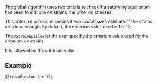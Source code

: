 The global algorithm uses two criteria to check if a satisfying
equilibrium has been found: one on strains, the other on stresses.

This criterium on strains checks if two successives estimate of the
strains are close enough.  By default, the criterium value used is
1.e-12;

The `@StrainEpsilon` let the user specifiy the criterium value used
for the criterium on strains.

It is followed by the criterium value.

## Example

~~~~ {.cpp}
@StrainEpsilon 1.e-12;
~~~~~~~~
